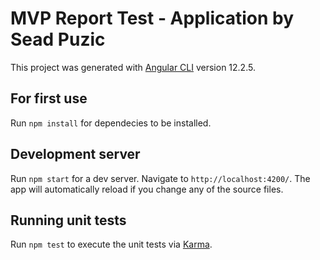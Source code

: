 # MVP Report Test - Application by Sead Puzic

This project was generated with [Angular CLI](https://github.com/angular/angular-cli) version 12.2.5.

## For first use

Run `npm install` for dependecies to be installed.

## Development server

Run `npm start` for a dev server. Navigate to `http://localhost:4200/`. The app will automatically reload if you change any of the source files.

## Running unit tests

Run `npm test` to execute the unit tests via [Karma](https://karma-runner.github.io).
